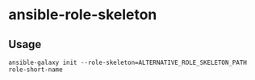 # ansible-role-skeleton

## Usage

```shell
ansible-galaxy init --role-skeleton=ALTERNATIVE_ROLE_SKELETON_PATH role-short-name
```

